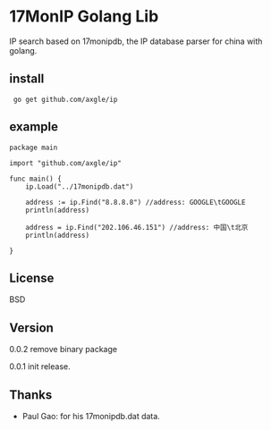 17MonIP Golang Lib
======

IP search based on 17monipdb, the IP database parser for china with golang.


install
--------

	 go get github.com/axgle/ip

example
-------

	package main
	
	import "github.com/axgle/ip"
	
	func main() {
		ip.Load("../17monipdb.dat")
	
		address := ip.Find("8.8.8.8") //address: GOOGLE\tGOOGLE
		println(address)
	
		address = ip.Find("202.106.46.151") //address: 中国\t北京
		println(address)
	
	}


## License

BSD

## Version

0.0.2 remove binary package

0.0.1 init release.

## Thanks

* Paul Gao: for his 17monipdb.dat data.